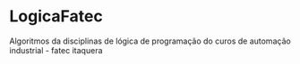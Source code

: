 # LogicaFatec
 Algoritmos da disciplinas de lógica de programação do curos de automação industrial - fatec itaquera
